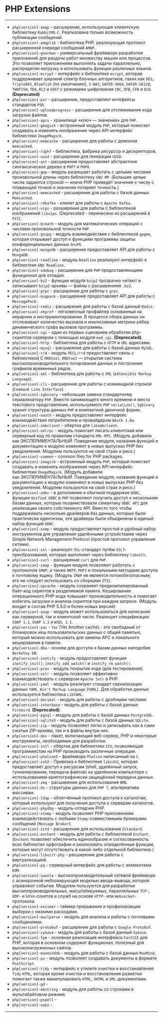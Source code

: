 # PHP Extensions
***
- `php[version]-amqp` - расширение, использующее клиентскую библиотеку `RabbitMQ-C`. Реализована только возможность публикации сообщений.
- `php[version]-amqplib` - библиотека PHP, реализующая протокол расширенной очереди сообщений `AMQP`.
- `php[version]-gearman` - универсальный фреймворк разработки приложений для раздачи работ множеству машин или процессов. Это позволяет приложениям выполнять задачи параллельно, распределяя нагрузку и использовать функции различных языков.
- `php[version]-mcrypt` - интерфейс к библиотеке `mcrypt`, которая поддерживает широкий спектр блочных алгоритмов, таких как `DES`, `TripleDES`, `Blowfish` (по умолчанию), `3-WAY`, `SAFER-SK64`, `SAFER-SK128`, `TWOFISH`, `TEA`, `RC2` и `GOST` с режимами шифрования `CBC`, `OFB`, `CFB` и `ECB`. **(Deprecated)**
- `php[version]-psr` - расширение, предоставляет интефейсы стандартов `PSR`.
- `php[version]-uploadprogress` - расширение для отслеживания хода загрузки файлов.
- `php[version]-apcu` - хранилище «ключ — значение» для `PHP`.
- `php[version]-gmagick` - встроенный модуль `PHP`, который помогает создавать и изменять изображения через API-интерфейс библиотеки `ImageMagick`.
- `php[version]-memcache` - расширение для работы с демоном `memcached`.
- `php[version]-raphf` - библиотека, фабрика ресурсор и дескрипторов.
- `php[version]-uuid` - расширение для генерации `UUID`.
- `php[version]-ast` - расширение предоставляет абстрактное синтаксическое дерево в `PHP7` и `PHP8`.
- `php[version]-gmp` - модуль разрешает работать с целыми числами произвольной длины через библиотеку `GNU MP`. (Большие целые числа задаются строкой — иначе PHP приведёт значение к числу с плавающей точкой и значение потеряет точность.)
- `php[version]-memcached` - расширение для работы с базой данных `Memcached`.
- `php[version]-rdkafka` - клинет для работы с `Apache Kafka`.
- `php[version]-vips` - разширение для работы с библиотекой изображений `libvips`. (Deprecated - перенесено из расширений в `FFI`).
- `php[version]-bcmath` - модуль для математических операций с числами произвольной точности `PHP`.
- `php[version]-gnupg` - модуль взаимодействия с библиотекой `gpgme`, которая открывает доступ к функциям программы защиты конфиденциальных данных `GnuPG`
- `php[version]-mongodb` - расширение предоставляет API для работы с `MongoDB`.
- `php[version]-readline` - модуль `Readline` реализуют интерфейс к библиотеке `GNU Readline`.
- `php[version]-xdebug` - расширение для `PHP` предоставляющиее функционал для отладки.
- `php[version]-bz2` - функции модуля `bzip2` прозрачно читают и записывают `bzip2`-архивы — файлы с расширением `.bz2`.
- `php[version]-grpc` - расширение для работы с `grpc`.
- `php[version]-msgpack` - расщирение предоставляет API для работы с `MessagePack`.
- `php[version]-redis` - расширение для работы с базой данный `Redis`.
- `php[version]-xhprof` - легковесный профайлер основанный на иерархии и инструментировании. В процессе сбора данных он отслеживает количество вызовов и инклюзивные метрики рёбер динамического графа вызовов программы.
- `php[version]-cgi` - один из первых сценариев обработки php-скриптов сервером с помощью модуля `mod_cgi`. **(Deprecated)**.
- `php[version]-http` - библиотека для работы с `HTTP` и `URL` адресами.
- `php[version]-mysql` - расширение для работы с базой данных `MySQL`.
- `php[version]-rrd` - модуль `PECL/rrd` предоставляет связь с библиотекой С `RRDtool`. `RRDtool` — открытая система высокопроизводительного логирования данных и построения графиков временны́х рядов.
- `php[version]-xml` - библиотека для работы с `XML` (`eXtensible Markup Language`).
- `php[version]-cli` - расширение для работы с коммандной строкой (`Command Line Interface`).
- `php[version]-igbinary` - небольшая замена стандартному сериализатору `PHP`. Вместо занимающего много времени и места текстового представления, используемого `PHP` `serialize()`, `Igbinary` хранит структуры данных `PHP` в компактной двоичной форме.
- `php[version]-oauth` - модуль предоставляет интерфейс взаимодействия потребителем и провайдером `OAuth 1.0a`.
- `php[version]-smbclient` - обертка для `libsmbclient`.
- `php[version]-xmlrpc` - модуль помогает писать клиентский или серверный код по правилам стандарта `XML-RPC`. (Модуль добавили как _ЭКСПЕРИМЕНТАЛЬНЫЙ_. Поведение модуля, названия функций и документацию к модулю изменяют в новых выпусках PHP без уведомления. Модулем пользуются на свой страх и риск.)
- `php[version]-common` - common files for PHP packages.
- `php[version]-imagick` - встроенный модуль `PHP`, который помогает создавать и изменять изображения через API-интерфейс библиотеки `ImageMagick`. (Модуль добавили как _ЭКСПЕРИМЕНТАЛЬНЫЙ_. Поведение модуля, названия функций и документацию к модулю изменяют в новых выпусках PHP без уведомления. Модулем пользуются на свой страх и риск.)
- `php[version]-odbc` - в дополнение к обычной поддержке `ODBC`, функции `Unified ODBC` в `PHP` позволяют получить доступ к нескольким базам данных, которые позаимствовали семантику `ODBC API` для реализации своего собственного API. Вместо того чтобы поддерживать несколько драйверов баз данных, которые были практически идентичны, эти драйверы были объединены в единый набор функций `ODBC`.
- `php[version]-snmp` - модуль предоставляет простой и удобный набор инструментов для управления удалёнными устройствами через Simple Network Management Protocol (простой протокол управления сетями).
- `php[version]-xsl` - реализует `XSL`-стандарт путём `XSLT`-преобразований, которые выполняет через библиотеку `libxslt`.
- `php[version]-curl` - расширение `curl` для `PHP`.
- `php[version]-imap` - функции модуля позволяют работать с протоколом `IMAP`, а также `NNTP`, `POP3` и локальными методами доступа к почтовому ящику. (Модуль `IMAP` не является потокобезопасным; его не следует использовать со сборками `ZTS`).
- `php[version]-opcache` - модуль сохраняет предкомпилированный байт-код скриптов в разделяемой памяти. Кеширование операционного PHP-кода повышает производительность и помогает избегать загрузки и анализа скриптов при каждом запросе. (Модуль входит в состав PHP 5.5.0 и более новых версий)
- `php[version]-soap` - модуль может использоваться для написания как серверной, так и клиентской части. Реализует спецификации `SOAP 1.1`, `SOAP 1.2` и `WSDL 1.1`.
- `php[version]-yac` - `Yac` (Yet Another cache) - это свободный от блокировок кеш пользовательских данных с общей памятью, который можно использовать для замены APC и локального кеширования в памяти.
- `php[version]-dba` - основа для доступа к базам данных наподобие `Berkeley DB`.
- `php[version]-inotify` - модуль предоставляет функции `inotify_init()`, `inotify_add_watch()` и `inotify_rm_watch()`.
- `php[version]-pcov` - модуль покрытия кода (для тестирования).
- `php[version]-solr` - модуль позволяет эффективно взаимодействовать с сервером `Apache Solr` в PHP.
- `php[version]-yaml` - модуль реализует стандарт сериализации данных `YAML Ain't Markup Language` (`YAML`). Для обработки данных используется библиотека `LibYAML`.
- `php[version]-decimal` - модуль для работы с дробными числами.
- `php[version]-interbase` - модуль для работы с базой данных `Firebird`. **(Deprecated)**.
- `php[version]-pgsql` - модуль для работы с базой данных `PostgreSQL`.
- `php[version]-sqlite3` - модуль для работы с базой данных `SQLite`.
- `php[version]-zip` - модуль позволяет легко и записывать как в сами сжатые ZIP-архивы, так и в файлы внутри них.
- `php[version]-dev` - пакет, включающий веб-сервер, PHP и некоторые инструменты, необходимые для разработки.
- `php[version]-intl` - обёртка для библиотеки `ICU`, позволяющая программистам на PHP производить различные операции.
- `php[version]-phalcon5` - фреймворк `Phalcon` написанный на `C`.
- `php[version]-ssh2` - Привязка к библиотеке `libssh2`, которая предоставляет доступ к ресурсам (shell, удалённый запуск, туннелирование, передача файлов) на удалённом компьютере с использованием криптографически защищённой передачи данных.
- `php[version]-zmq` - расширение для использования `0MQ`.
- `php[version]-ds` - структуры данных для `PHP 7`, альтернатива массивам.
- `php[version]-ldap` - облегчённый протокол доступа к каталогам, который используют для получения доступа к серверам каталогов.
- `php[version]-phpdbg` - модуль-отладчик PHP.
- `php[version]-stomp` - модуль позволяет PHP приложениям взаимодействовать с любыми `Stomp`-совместимыми брокерами сообщений (`Message Broker`).
- `php[version]-zstd` - расширение для использования `Zstandard`.
- `php[version]-enchant` - модуль для работы с библиотекой `Enchant`. (`Enchant` позволяет обеспечить единообразие и согласованность всех библиотек орфографии и реализовать определённые функции, которые могут отсутствовать в какой-либо отдельной библиотеке.)
- `php[version]-libvirt-php` - расширение для работы с виртуализацией. 
- `php[version]-pq` - серверный интерфейс для работы с элементами `DOM`.
- `php[version]-swoole` - высокопроизводительный сетевой фреймворк с асинхронной неблокирующей моделью ввода-вывода, которой управляют события. Модулем пользуются для разработки высокопроизводительных, масштабируемых, параллельных `TCP`-, `UDP`- и Unix-сокетов и служб на основе `HTTP`- или `Websocket`-протокола.
- `php[version]-excimer` - таймер прерывания и профилировщик выборки с низкими расходами. 
- `php[version]-mailparse` - модуль для анализа и работы с почтовыми сообщениями.
- `php[version]-protobuf` - расширение для работы с `Google Protobuf`.
- `php[version]-sybase` - модуль для работы с базой данный `Sybase`.
- `php[version]-fpm` - основная реализация интерфейса `FastCGI` для PHP, которая в основном содержит функционал, полезный для высоконагруженных сайтов.
- `php[version]-maxminddb` - модуль для работы с базой данных `MaxMind`.
- `php[version]-ps` - модуль позволяет создавать документы в формате `PostScript`.
- `php[version]-tidy` - интерфейс к утилите очистки и восстановления `Tidy` `HTML`, которая кроме очистки и восстановления разметки помогает также манипулировать `HTML`, `XHTML` и `XML`-документами.
- `php[version]-gd` -
- `php[version]-mbstring` - модуль для работы со строками в мультибайтовом режиме.
- `php[version]-pspell` -
- `php[version]-uopz` -
***
